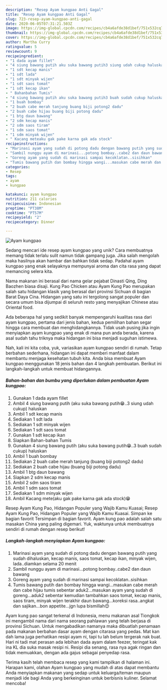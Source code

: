 ```yaml
---
description: "Resep Ayam kungpao Anti Gagal"
title: "Resep Ayam kungpao Anti Gagal"
slug: 723-resep-ayam-kungpao-anti-gagal
date: 2020-06-05T07:31:21.503Z
image: https://img-global.cpcdn.com/recipes/cb4a6afde38d1bef/751x532cq70/ayam-kungpao-foto-resep-utama.jpg
thumbnail: https://img-global.cpcdn.com/recipes/cb4a6afde38d1bef/751x532cq70/ayam-kungpao-foto-resep-utama.jpg
cover: https://img-global.cpcdn.com/recipes/cb4a6afde38d1bef/751x532cq70/ayam-kungpao-foto-resep-utama.jpg
author: Martha Curry
ratingvalue: 5
reviewcount: 9
recipeingredient:
- "1 dada ayam fillet"
- "4 siung bawang putih aku suka bawang putih3 siung udah cukup haluskan"
- "1 sdt kecap manis"
- "1 sdt lada"
- "1 sdt minyak wijen"
- "1 sdt saos tomat"
- "1 sdt kecap ikan"
- " Bahanbahan Tumis"
- "4 siung bawang putih aku suka bawang putih3 buah sudah cukup haluskan"
- "1 buah bombay"
- "2 buah cabe merah tanjung buang biji potong2 dadu"
- "2 buah cabe hijau buang biji potong dadu"
- "1 btg daun bawang"
- "2 sdm kecap manis"
- "2 sdm saos tiram"
- "1 sdm saos tomat"
- "1 sdm minyak wijen"
- " Kacang meteaku gak pake karna gak ada stock"
recipeinstructions:
- "Marinasi ayam yang sudah di potong dadu dengan bawang putih yang sudah dihaluskan, kecap manis, saos tomat, kecap ikan, minyak wijen, lada..diamkan selama 20 menit"
- "Sambil nunggu ayam di marinasi...potong bombay..cabe2 dan daun bawang"
- "Goreng ayam yang sudah di marinasi sampai kecoklatan..sisihkan"
- "Tumis bawang putih dan bombay hingga wangi...masukan cabe merah dan cabe hijau tumis sebentar aduk2...masukan ayam yang sudah di goreng...aduk2 sebentar kemudian tambahkan saos tomat, kecap manis, saos tiram, minyak wijen terakhir daun bawang...koreksi rasa..angkat dan sajikan...bon appetite...jgn lupa bismillah😊"
categories:
- Resep
tags:
- ayam
- kungpao

katakunci: ayam kungpao 
nutrition: 211 calories
recipecuisine: Indonesian
preptime: "PT38M"
cooktime: "PT57M"
recipeyield: "2"
recipecategory: Dinner

---
```



![Ayam kungpao](https://img-global.cpcdn.com/recipes/cb4a6afde38d1bef/751x532cq70/ayam-kungpao-foto-resep-utama.jpg)

Sedang mencari ide resep ayam kungpao yang unik? Cara membuatnya memang tidak terlalu sulit namun tidak gampang juga. Jika salah mengolah maka hasilnya akan hambar dan bahkan tidak sedap. Padahal ayam kungpao yang enak selayaknya mempunyai aroma dan cita rasa yang dapat memancing selera kita.

Nama makanan ini berasal dari nama gelar pejabat Dinasti Qing, Ding Baozhen biasa disaji. Kung Pao Chicken atau Ayam Kung Pao merupakan salah satu hidangan klasik yang berasal dari provinsi Sichuan di bagian Barat Daya Cina. Hidangan yang satu ini tergolong sangat populer dan secara umum bisa dijumpai di seluruh resto yang menyajikan Chinese atau Oriental food.

Ada beberapa hal yang sedikit banyak mempengaruhi kualitas rasa dari ayam kungpao, pertama dari jenis bahan, kedua pemilihan bahan segar hingga cara membuat dan menghidangkannya. Tidak usah pusing jika ingin menyiapkan ayam kungpao yang enak di mana pun anda berada, karena asal sudah tahu triknya maka hidangan ini bisa menjadi suguhan istimewa.


Nah, kali ini kita coba, yuk, variasikan ayam kungpao sendiri di rumah. Tetap berbahan sederhana, hidangan ini dapat memberi manfaat dalam membantu menjaga kesehatan tubuh kita. Anda bisa membuat Ayam kungpao menggunakan 18 jenis bahan dan 4 langkah pembuatan. Berikut ini langkah-langkah untuk membuat hidangannya.

<!--inarticleads1-->

##### Bahan-bahan dan bumbu yang diperlukan dalam pembuatan Ayam kungpao:

1. Gunakan 1 dada ayam fillet
1. Ambil 4 siung bawang putih (aku suka bawang putih😁..3 siung udah cukup) haluskan
1. Ambil 1 sdt kecap manis
1. Sediakan 1 sdt lada
1. Sediakan 1 sdt minyak wijen
1. Sediakan 1 sdt saos tomat
1. Gunakan 1 sdt kecap ikan
1. Siapkan  Bahan-bahan Tumis
1. Gunakan 4 siung bawang putih (aku suka bawang putih😁..3 buah sudah cukup) haluskan
1. Ambil 1 buah bombay
1. Sediakan 2 buah cabe merah tanjung (buang biji potong2 dadu)
1. Sediakan 2 buah cabe hijau (buang biji potong dadu)
1. Ambil 1 btg daun bawang
1. Siapkan 2 sdm kecap manis
1. Ambil 2 sdm saos tiram
1. Ambil 1 sdm saos tomat
1. Sediakan 1 sdm minyak wijen
1. Ambil  Kacang mete(aku gak pake karna gak ada stock)😁


Resep Ayam Kung Pao, Hidangan Populer yang Wajib Kamu Kuasai; Resep Ayam Kung Pao, Hidangan Populer yang Wajib Kamu Kuasai. Simpan ke bagian favorit Tersimpan di bagian favorit. Ayam kung pao adalah salah satu masakan China yang paling digemari. Yuk, waktunya untuk membuatnya sendiri di rumah dengan resep berikut! 

<!--inarticleads2-->

##### Langkah-langkah menyiapkan Ayam kungpao:

1. Marinasi ayam yang sudah di potong dadu dengan bawang putih yang sudah dihaluskan, kecap manis, saos tomat, kecap ikan, minyak wijen, lada..diamkan selama 20 menit
1. Sambil nunggu ayam di marinasi...potong bombay..cabe2 dan daun bawang
1. Goreng ayam yang sudah di marinasi sampai kecoklatan..sisihkan
1. Tumis bawang putih dan bombay hingga wangi...masukan cabe merah dan cabe hijau tumis sebentar aduk2...masukan ayam yang sudah di goreng...aduk2 sebentar kemudian tambahkan saos tomat, kecap manis, saos tiram, minyak wijen terakhir daun bawang...koreksi rasa..angkat dan sajikan...bon appetite...jgn lupa bismillah😊


Ayam kung pao sangat terkenal di Indonesia, menu makanan asal Tiongkok ini mengambil nama dari nama seorang pahlawan yang telah berjasa di provinsi Sichuan. Untuk mengabadikan namanya maka dibuatlah penamaan pada makanan berbahan dasar ayam dengan citarasa yang pedas. Mat kan dah lama juga perhatikan resipi ayam ni, tapi tu lah belum tergerak nak buat. Hari ni tadi mat perasan ada lebihan dada ayam dalam feezer, teringat kak ina KL dia suka masak resipi ni. Resipi dia senang, rasa nya agak ringan dan tidak memuakkan, dengan ada gajus sebagai penyedap rasa. 

Terima kasih telah membaca resep yang kami tampilkan di halaman ini. Harapan kami, olahan Ayam kungpao yang mudah di atas dapat membantu Anda menyiapkan makanan yang sedap untuk keluarga/teman maupun menjadi ide bagi Anda yang berkeinginan untuk berbisnis kuliner. Selamat mencoba!
